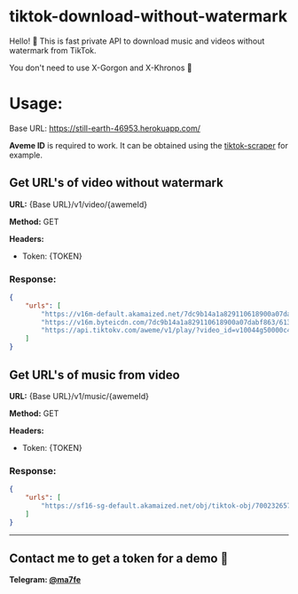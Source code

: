 # tiktok-download-without-watermark

Hello! 👋 This is fast private API to download music and videos without watermark from TikTok.

You don't need to use X-Gorgon and X-Khronos 🥳

# Usage:

Base URL: https://still-earth-46953.herokuapp.com/

**Aveme ID** is required to work. It can be obtained using the [tiktok-scraper](https://github.com/drawrowfly/tiktok-scraper) for example.

## Get URL's of video without watermark 
**URL:** {Base URL}/v1/video/{awemeId}

**Method:** GET

**Headers:**

* Token: {TOKEN}

### Response:
``` json
{
    "urls": [
        "https://v16m-default.akamaized.net/7dc9b14a1a829110618900a07dabf863/6131acb2/video/tos/alisg/tos-alisg-pve-0037c001/3d54f4834c4141c986d8364b9ec8e55a/?a=0&br=6042&bt=3021&cd=0%7C0%7C0&ch=0&cr=0&cs=0&cv=1&dr=0&ds=6&er=&ft=UC2fP_b3aGh-Inz&l=20210902230334010245147099385DDB29&lr=all&mime_type=video_mp4&net=0&pl=0&qs=0&rc=M3FnOGY6ZjRuNzMzODczNEApZjY6OjZkO2UzN2g8PDwzNGctMmtzcjRfM2pgLS1kMS1zczNfMC0tYF4xXy8yXl40YmE6Yw%3D%3D&vl=&vr=",
        "https://v16m.byteicdn.com/7dc9b14a1a829110618900a07dabf863/6131acb2/video/tos/alisg/tos-alisg-pve-0037c001/3d54f4834c4141c986d8364b9ec8e55a/?a=0&br=6042&bt=3021&cd=0%7C0%7C0&ch=0&cr=0&cs=0&cv=1&dr=0&ds=6&er=&ft=UC2fP_b3aGh-Inz&l=20210902230334010245147099385DDB29&lr=all&mime_type=video_mp4&net=0&pl=0&qs=0&rc=M3FnOGY6ZjRuNzMzODczNEApZjY6OjZkO2UzN2g8PDwzNGctMmtzcjRfM2pgLS1kMS1zczNfMC0tYF4xXy8yXl40YmE6Yw%3D%3D&vl=&vr=",
        "https://api.tiktokv.com/aweme/v1/play/?video_id=v10044g50000c4mk61bc77ucv5nd5n00&line=0&is_play_url=1&source=PackSourceEnum_AWEME_DETAIL&file_id=1d0e979a9ae5420bb48aac3070733bc6"
    ]
}
```

## Get URL's of music from video 
**URL:** {Base URL}/v1/music/{awemeId}

**Method:** GET

**Headers:**

* Token: {TOKEN}

### Response:
``` json
{
    "urls": [
        "https://sf16-sg-default.akamaized.net/obj/tiktok-obj/7002326577015229186.mp3"
    ]
}
```
---
## Contact me to get a token for a demo 🦋

**Telegram: [@ma7fe](https://t.me/ma7fe)**
